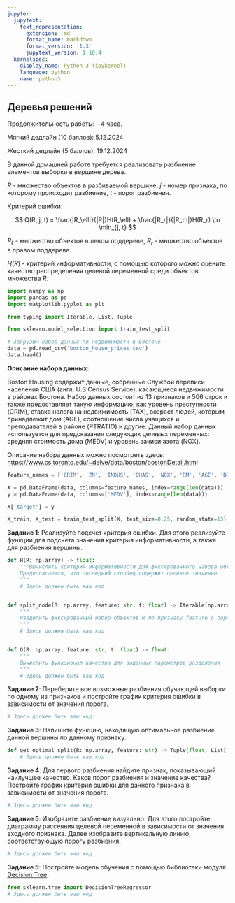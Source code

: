 ```yaml
---
jupyter:
  jupytext:
    text_representation:
      extension: .md
      format_name: markdown
      format_version: '1.3'
      jupytext_version: 1.16.4
  kernelspec:
    display_name: Python 3 (ipykernel)
    language: python
    name: python3
---
```


<!-- #region id="UqqA7Jph8T2o" -->
## Деревья решений

Продолжительность работы: - 4 часа.

Мягкий дедлайн (10 баллов): 5.12.2024

Жесткий дедлайн (5 баллов): 19.12.2024
<!-- #endregion -->

<!-- #region id="9iAZwRjCeAQO" -->
В данной домашней работе требуется реализовать разбиение элементов выборки в вершине дерева.
<!-- #endregion -->

<!-- #region id="7zl0dnOpd3xX" -->
$R$ - множество объектов в разбиваемой вершине, $j$ - номер признака, по которому происходит разбиение, $t$ - порог разбиения.

Критерий ошибки:

$$
Q(R, j, t) = \frac{|R_\ell|}{|R|}H(R_\ell) + \frac{|R_r|}{|R_m|}H(R_r) \to \min_{j, t}
$$

$R_\ell$ - множество объектов в левом поддереве, $R_r$ - множество объектов в правом поддереве.

$H(R)$ - критерий информативности, с помощью которого можно оценить качество распределения целевой переменной среди объектов множества $R$.
<!-- #endregion -->

```python executionInfo={"elapsed": 2409, "status": "ok", "timestamp": 1696944917459, "user": {"displayName": "Sergey Korpachev", "userId": "09181340988160569540"}, "user_tz": -180} id="kHeOJOhD-TVX"
import numpy as np
import pandas as pd
import matplotlib.pyplot as plt

from typing import Iterable, List, Tuple

from sklearn.model_selection import train_test_split
```

```python executionInfo={"elapsed": 5, "status": "ok", "timestamp": 1696944604231, "user": {"displayName": "Sergey Korpachev", "userId": "09181340988160569540"}, "user_tz": -180} id="D_kJdSOIKL2Z"
# Загрузим набор данных по недвижимости в Бостоне
data = pd.read_csv('boston_house_prices.csv')
data.head()
```

<!-- #region id="b1KE7WIFKp51" -->
**Описание набора данных:**  

Boston Housing содержит данные, собранные Службой переписи населения США (англ. U.S Census Service), касающиеся недвижимости в районах Бостона. Набор данных состоит из 13 признаков и 506 строк и также предоставляет такую информацию, как уровень преступности (CRIM), ставка налога на недвижимость (TAX), возраст людей, которым принадлежит дом (AGE), соотношение числа учащихся и преподавателей в районе (PTRATIO) и другие. Данный набор данных используется для предсказания следующих целевых переменных: средняя стоимость дома (MEDV) и уровень закиси азота (NOX).

Описание набора данных можно посмотреть здесь: https://www.cs.toronto.edu/~delve/data/boston/bostonDetail.html
<!-- #endregion -->

```python executionInfo={"elapsed": 407, "status": "ok", "timestamp": 1696945050297, "user": {"displayName": "Sergey Korpachev", "userId": "09181340988160569540"}, "user_tz": -180} id="3KLql08wLMKy"
feature_names = ['CRIM', 'ZN', 'INDUS', 'CHAS', 'NOX', 'RM', 'AGE', 'DIS', 'RAD', 'TAX', 'PTRATIO', 'B', 'LSTAT']

X = pd.DataFrame(data, columns=feature_names, index=range(len(data)))
y = pd.DataFrame(data, columns=['MEDV'], index=range(len(data)))

X['target'] = y
```

```python executionInfo={"elapsed": 422, "status": "ok", "timestamp": 1696945067442, "user": {"displayName": "Sergey Korpachev", "userId": "09181340988160569540"}, "user_tz": -180} id="QMs9TfkuSme0"
X_train, X_test = train_test_split(X, test_size=0.25, random_state=13)
```

<!-- #region id="hirWI1Vw4Fle" -->
**Задание 1**: 
Реализуйте подсчет критерия ошибки. Для этого реализуйте функции для подсчета значения критерия информативности, а также для разбиения вершины.
<!-- #endregion -->

```python executionInfo={"elapsed": 531, "status": "ok", "timestamp": 1696945074754, "user": {"displayName": "Sergey Korpachev", "userId": "09181340988160569540"}, "user_tz": -180} id="5bGstPZ14Flf"
def H(R: np.array) -> float:
    """Вычислить критерий информативности для фиксированного набора объектов R.
    Предполагается, что последний столбец содержит целевое значение
    """
    # Здесь должен быть ваш код


def split_node(R: np.array, feature: str, t: float) -> Iterable[np.array]:
    """
    Разделить фиксированный набор объектов R по признаку feature с пороговым значением t
    """
    # Здесь должен быть ваш код


def Q(R: np.array, feature: str, t: float) -> float:
    """
    Вычислить функционал качества для заданных параметров разделения
    """
    # Здесь должен быть ваш код

```

<!-- #region id="z5vMn7Yu4Flg" -->
**Задание 2**:
Переберите все возможные разбиения обучающей выборки по одному из признаков и постройте график критерия ошибки в зависимости от значения порога.
<!-- #endregion -->

```python colab={"base_uri": "https://localhost:8080/", "height": 493} executionInfo={"elapsed": 1006, "status": "ok", "timestamp": 1696945092152, "user": {"displayName": "Sergey Korpachev", "userId": "09181340988160569540"}, "user_tz": -180} id="73d0n-Ht4Flh" outputId="0f7492ef-479d-4f66-ac07-e5bd30418269"
# Здесь должен быть ваш код
```

<!-- #region id="cdNVqLH24Flj" -->
**Задание 3**:
Напишите функцию, находящую оптимальное разбиение данной вершины по данному признаку.
<!-- #endregion -->

```python executionInfo={"elapsed": 428, "status": "ok", "timestamp": 1696945125413, "user": {"displayName": "Sergey Korpachev", "userId": "09181340988160569540"}, "user_tz": -180} id="JnK6p2FU4Flk"
def get_optimal_split(R: np.array, feature: str) -> Tuple[float, List[float]]:
    # Здесь должен быть ваш код
```

<!-- #region id="WTwCYIgc4Fll" -->
**Задание 4**: 
Для первого разбиения найдите признак, показывающий наилучшее качество. Каков порог разбиения и значение качества? Постройте график критерия ошибки для данного признака в зависимости от значения порога.
<!-- #endregion -->

```python colab={"base_uri": "https://localhost:8080/"} executionInfo={"elapsed": 3139, "status": "ok", "timestamp": 1696945163220, "user": {"displayName": "Sergey Korpachev", "userId": "09181340988160569540"}, "user_tz": -180} id="GUl5daTc4Flo" outputId="23455857-fab8-472f-c760-504b732e147e"
# Здесь должен быть ваш код
```

<!-- #region id="qaSseANG4Flq" -->
**Задание 5**:
 Изобразите разбиение визуально. Для этого постройте диаграмму рассеяния целевой переменной в зависимости от значения входного признака. Далее изобразите вертикальную линию, соответствующую порогу разбиения.
<!-- #endregion -->

```python colab={"base_uri": "https://localhost:8080/", "height": 563} executionInfo={"elapsed": 432, "status": "ok", "timestamp": 1696945203129, "user": {"displayName": "Sergey Korpachev", "userId": "09181340988160569540"}, "user_tz": -180} id="Cjw3cznv8Qn2" outputId="47553417-1bdc-43c5-f6f3-e932dba18b45"
# Здесь должен быть ваш код
```

**Задание 5**:
Постройте модель обучения с помощью библиотеки модуля [Decision Tree](https://scikit-learn.org/stable/modules/generated/sklearn.tree.DecisionTreeRegressor.html).

```python
from sklearn.tree import DecisionTreeRegressor
# Здесь должен быть ваш код
```
